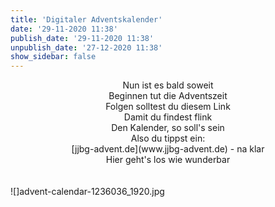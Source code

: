 ```yaml
---
title: 'Digitaler Adventskalender'
date: '29-11-2020 11:38'
publish_date: '29-11-2020 11:38'
unpublish_date: '27-12-2020 11:38'
show_sidebar: false
---
```


<center>Nun ist es bald soweit<br>
Beginnen tut die Adventszeit<br>
Folgen solltest du diesem Link<br>
Damit du findest flink<br>
Den Kalender, so soll's sein<br>
Also du tippst ein:<br>
[jjbg-advent.de](www.jjbg-advent.de) - na klar<br>
Hier geht's los wie wunderbar</center>
<br><br>
![]advent-calendar-1236036_1920.jpg